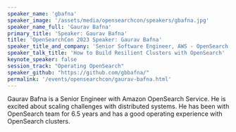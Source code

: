 ```yaml
---
speaker_name: 'gbafna'
speaker_image: '/assets/media/opensearchcon/speakers/gbafna.jpg'
speaker_name_full: 'Gaurav Bafna'
primary_title: 'Speaker: Gaurav Bafna'
title: 'OpenSearchCon 2023 Speaker: Gaurav Bafna'
speaker_title_and_company: 'Senior Software Engineer, AWS - OpenSearch'
speaker_talk_title: 'How to Build Resilient Clusters with OpenSearch'
keynote_speaker: false
session_track: "Operating OpenSearch"
speaker_github: "https://github.com/gbbafna/"
permalink: '/events/opensearchcon/gaurav-bafna.html'
---
```

Gaurav Bafna is a Senior Engineer with Amazon OpenSearch Service. He is excited about scaling challenges with distributed systems. He has been with OpenSearch team for 6.5 years and has a good operating experience with OpenSearch clusters.

